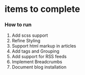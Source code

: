 # items to complete

### How to run 

1. Add scss support
2. Refine Styling
3. Support html markup in articles
4. Add tags and Grouping
5. Add support for RSS feeds
6. Implement Breadcrumbs
7. Document blog installation

